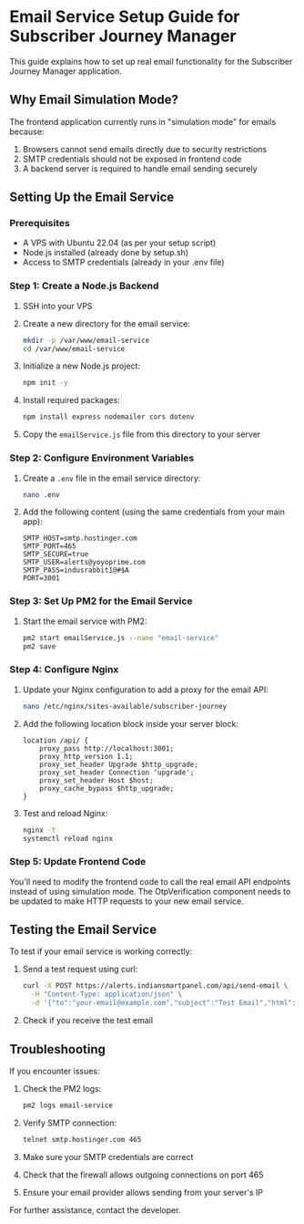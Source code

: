 
# Email Service Setup Guide for Subscriber Journey Manager

This guide explains how to set up real email functionality for the Subscriber Journey Manager application.

## Why Email Simulation Mode?

The frontend application currently runs in "simulation mode" for emails because:

1. Browsers cannot send emails directly due to security restrictions
2. SMTP credentials should not be exposed in frontend code
3. A backend server is required to handle email sending securely

## Setting Up the Email Service

### Prerequisites
- A VPS with Ubuntu 22.04 (as per your setup script)
- Node.js installed (already done by setup.sh)
- Access to SMTP credentials (already in your .env file)

### Step 1: Create a Node.js Backend

1. SSH into your VPS
2. Create a new directory for the email service:
   ```bash
   mkdir -p /var/www/email-service
   cd /var/www/email-service
   ```

3. Initialize a new Node.js project:
   ```bash
   npm init -y
   ```

4. Install required packages:
   ```bash
   npm install express nodemailer cors dotenv
   ```

5. Copy the `emailService.js` file from this directory to your server

### Step 2: Configure Environment Variables

1. Create a `.env` file in the email service directory:
   ```bash
   nano .env
   ```

2. Add the following content (using the same credentials from your main app):
   ```
   SMTP_HOST=smtp.hostinger.com
   SMTP_PORT=465
   SMTP_SECURE=true
   SMTP_USER=alerts@yoyoprime.com
   SMTP_PASS=indusrabbit1@#$A
   PORT=3001
   ```

### Step 3: Set Up PM2 for the Email Service

1. Start the email service with PM2:
   ```bash
   pm2 start emailService.js --name "email-service"
   pm2 save
   ```

### Step 4: Configure Nginx

1. Update your Nginx configuration to add a proxy for the email API:
   ```bash
   nano /etc/nginx/sites-available/subscriber-journey
   ```

2. Add the following location block inside your server block:
   ```
   location /api/ {
       proxy_pass http://localhost:3001;
       proxy_http_version 1.1;
       proxy_set_header Upgrade $http_upgrade;
       proxy_set_header Connection 'upgrade';
       proxy_set_header Host $host;
       proxy_cache_bypass $http_upgrade;
   }
   ```

3. Test and reload Nginx:
   ```bash
   nginx -t
   systemctl reload nginx
   ```

### Step 5: Update Frontend Code

You'll need to modify the frontend code to call the real email API endpoints instead of using simulation mode. The OtpVerification component needs to be updated to make HTTP requests to your new email service.

## Testing the Email Service

To test if your email service is working correctly:

1. Send a test request using curl:
   ```bash
   curl -X POST https://alerts.indiansmartpanel.com/api/send-email \
     -H "Content-Type: application/json" \
     -d '{"to":"your-email@example.com","subject":"Test Email","html":"<p>This is a test email</p>"}'
   ```

2. Check if you receive the test email

## Troubleshooting

If you encounter issues:

1. Check the PM2 logs:
   ```bash
   pm2 logs email-service
   ```

2. Verify SMTP connection:
   ```bash
   telnet smtp.hostinger.com 465
   ```

3. Make sure your SMTP credentials are correct
4. Check that the firewall allows outgoing connections on port 465
5. Ensure your email provider allows sending from your server's IP

For further assistance, contact the developer.
